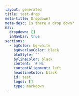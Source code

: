 ```yaml
---
layout: generated
title: test-drop
meta-title: Dropdown?
meta-desc: Is there a drop down?
nav:
  dropdown: []
  inNavbar: true
sections:
  - bgColor: bg-white
    bgOverlayColor: black
    btnStyle: ''
    bylineColor: black
    content: '# Hi'
    contentAlignment: left
    headlineColor: black
    id: test
    logos: []
    type: markdown
---
```


